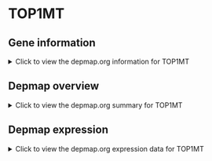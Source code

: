 <h1>TOP1MT</h1>

<h2>Gene information</h2>
<details>
  <summary>Click to view the depmap.org information for TOP1MT</summary>
  <iframe src="https://depmap.org/portal/gene/TOP1MT?tab=about" style="border:none;width:100%;height:800px"></iframe>
</details>

<h2>Depmap overview</h2>
<details>
  <summary>Click to view the depmap.org summary for TOP1MT</summary>
  <iframe src="https://depmap.org/portal/gene/TOP1MT?tab=overview" style="border:none;width:100%;height:800px"></iframe>
</details>

<h2>Depmap expression</h2>
<details>
  <summary>Click to view the depmap.org expression data for TOP1MT</summary>
  <iframe src="https://depmap.org/portal/gene/TOP1MT?tab=characterization" style="border:none;width:100%;height:800px"></iframe>
</details>


<!--
<h2>Reactome Pathway diagram</h2>
PNAME
-->



